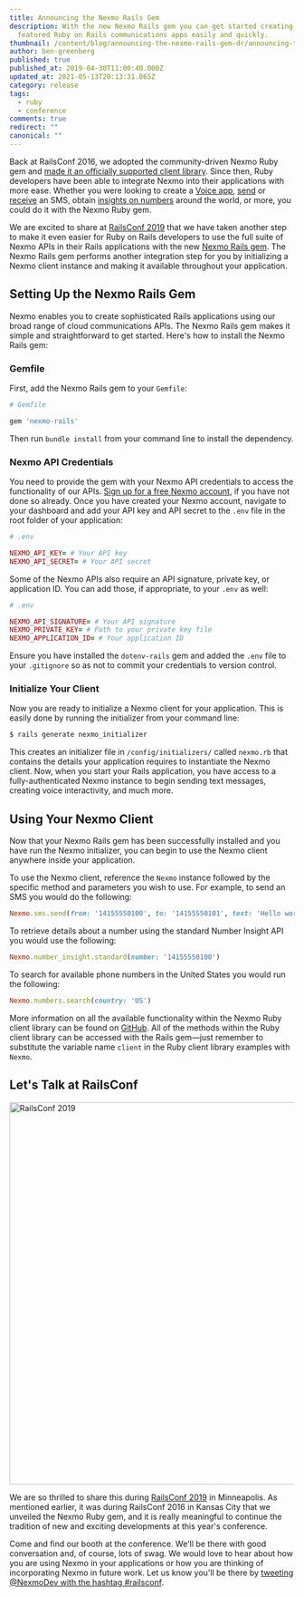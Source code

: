 ```yaml
---
title: Announcing the Nexmo Rails Gem
description: With the new Nexmo Rails gem you can get started creating fully
  featured Ruby on Rails communications apps easily and quickly.
thumbnail: /content/blog/announcing-the-nexmo-rails-gem-dr/announcing-the-nexmo-rails-gem.png
author: ben-greenberg
published: true
published_at: 2019-04-30T11:00:40.000Z
updated_at: 2021-05-13T20:13:31.065Z
category: release
tags:
  - ruby
  - conference
comments: true
redirect: ""
canonical: ""
---
```


Back at RailsConf 2016, we adopted the community-driven Nexmo Ruby gem and [made it an officially supported client library](https://www.nexmo.com/blog/2016/05/04/ruby-gem/). Since then, Ruby developers have been able to integrate Nexmo into their applications with more ease. Whether you were looking to create a [Voice app](https://www.nexmo.com/blog/2017/11/02/outbound-text-to-speech-voice-call-ruby-on-rails-dr/), [send](https://www.nexmo.com/blog/2017/10/16/send-sms-ruby-on-rails-dr/) or [receive](https://www.nexmo.com/blog/2017/10/23/receive-sms-messages-ruby-on-rails-dr/) an SMS, obtain [insights on numbers](https://www.nexmo.com/blog/2019/03/25/getting-started-with-the-nexmo-number-insight-api-and-rails-dr/) around the world, or more, you could do it with the Nexmo Ruby gem. 

We are excited to share at [RailsConf 2019](https://nexmo.dev/railsconf/) that we have taken another step to make it even easier for Ruby on Rails developers to use the full suite of Nexmo APIs in their Rails applications with the new [Nexmo Rails gem](https://github.com/Nexmo/nexmo-rails). The Nexmo Rails gem performs another integration step for you by initializing a Nexmo client instance and making it available throughout your application.

## Setting Up the Nexmo Rails Gem

Nexmo enables you to create sophisticated Rails applications using our broad range of cloud communications APIs. The Nexmo Rails gem makes it simple and straightforward to get started. Here's how to install the Nexmo Rails gem:

### Gemfile

First, add the Nexmo Rails gem to your `Gemfile`:

```ruby
# Gemfile

gem 'nexmo-rails'
```

Then run `bundle install` from your command line to install the dependency.

### Nexmo API Credentials

You need to provide the gem with your Nexmo API credentials to access the functionality of our APIs. [Sign up for a free Nexmo account](https://dashboard.nexmo.com/sign-up), if you have not done so already. Once you have created your Nexmo account, navigate to your dashboard and add your API key and API secret to the `.env` file in the root folder of your application:

```ruby
# .env

NEXMO_API_KEY= # Your API key
NEXMO_API_SECRET= # Your API secret
```

Some of the Nexmo APIs also require an API signature, private key, or application ID. You can add those, if appropriate, to your `.env` as well:

```ruby
# .env

NEXMO_API_SIGNATURE= # Your API signature
NEXMO_PRIVATE_KEY= # Path to your private key file
NEXMO_APPLICATION_ID= # Your application ID
```

Ensure you have installed the `dotenv-rails` gem and added the `.env` file to your `.gitignore` so as not to commit your credentials to version control. 

### Initialize Your Client

Now you are ready to initialize a Nexmo client for your application. This is easily done by running the initializer from your command line:

```ruby
$ rails generate nexmo_initializer
```

This creates an initializer file in `/config/initializers/` called `nexmo.rb` that contains the details your application requires to instantiate the Nexmo client. Now, when you start your Rails application, you have access to a fully-authenticated Nexmo instance to begin sending text messages, creating voice interactivity, and much more.

## Using Your Nexmo Client

Now that your Nexmo Rails gem has been successfully installed and you have run the Nexmo initializer, you can begin to use the Nexmo client anywhere inside your application.

To use the Nexmo client, reference the `Nexmo` instance followed by the specific method and parameters you wish to use. For example, to send an SMS you would do the following:

```ruby
Nexmo.sms.send(from: '14155550100', to: '14155550101', text: 'Hello world')
```

To retrieve details about a number using the standard Number Insight API you would use the following:

```ruby
Nexmo.number_insight.standard(number: '14155550100')
```

To search for available phone numbers in the United States you would run the following:

```ruby
Nexmo.numbers.search(country: 'US')
```

More information on all the available functionality within the Nexmo Ruby client library can be found on [GitHub](https://github.com/Nexmo/nexmo-ruby). All of the methods within the Ruby client library can be accessed with the Rails gem—just remember to substitute the variable name `client` in the Ruby client library examples with `Nexmo`.

## Let's Talk at RailsConf

<a href="https://nexmo.dev/railsconf"><img src="https://www.nexmo.com/wp-content/uploads/2019/04/railsconf.png" alt="RailsConf 2019" width="1200" height="675" class="alignnone size-full wp-image-29051" /></a>

We are so thrilled to share this during <a href="https://nexmo.dev/railsconf">RailsConf 2019</a> in Minneapolis. As mentioned earlier, it was during RailsConf 2016 in Kansas City that we unveiled the Nexmo Ruby gem, and it is really meaningful to continue the tradition of new and exciting developments at this year's conference. 

Come and find our booth at the conference. We'll be there with good conversation and, of course, lots of swag. We would love to hear about how you are using Nexmo in your applications or how you are thinking of incorporating Nexmo in future work. Let us know you'll be there by [tweeting @NexmoDev with the hashtag #railsconf](https://nexmo.dev/tweetrailsconf).